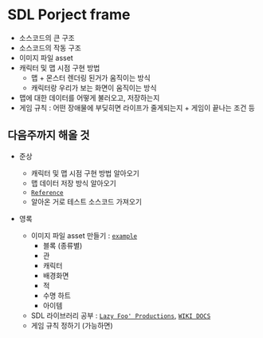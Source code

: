 
# SDL Porject frame

- 소스코드의 큰 구조
- 소스코드의 작동 구조
- 이미지 파일 asset
- 캐릭터 및 맵 시점 구현 방법
    - 맵 + 몬스터 렌더링 된거가 움직이는 방식
    - 캐릭터랑 우리가 보는 화면이 움직이는 방식
- 맵에 대한 데이터를 어떻게 불러오고, 저장하는지
- 게임 규칙 : 어떤 장애물에 부딪히면 라이프가 줄게되는지 + 게임이 끝나는 조건 등


## 다음주까지 해올 것
- 준상
    - 캐릭터 및 맵 시점 구현 방법 알아오기
    - 맵 데이터 저장 방식 알아오기
    - [`Reference`](https://www.parallelrealities.co.uk/tutorials/#ppp)
    - 알아온 거로 테스트 소스코드 가져오기

- 영록
    - 이미지 파일 asset 만들기 : [`example`](https://github.com/akemin-dayo/OpenSyobonAction/tree/master/res)
        - 블록 (종류별)
        - 관
        - 캐릭터
        - 배경화면
        - 적
        - 수명 하트
        - 아이템
    - SDL 라이브러리 공부 : [`Lazy Foo' Productions`](https://lazyfoo.net/tutorials/SDL/index.php), [`WIKI DOCS`](https://wikidocs.net/book/6636)
    - 게임 규칙 정하기 (가능하면)


